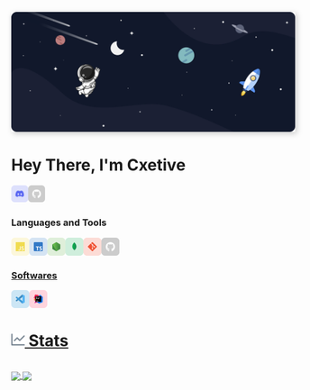 <img src="./sec/../src/Banner%20Ultrawide.png" style="box-shadow: 3px 3px 10px #00000035">
<br/>

# Hey There, I'm Cxetive

<a href="https://discordapp.com/users/694939547045462017" target="_blank"><img class="icon" align="left" alt="Discord" width="30px" src="./src/icons/discord.svg" /></a>
<a href="https://github.com/Cxetive" target="_blank"><img class="icon" align="left" alt="Github" width="30px" src="./src/icons/github.svg" /></a>

<br />
<br />

### Languages and Tools

<div>
  <a href="https://developer.mozilla.org/en-US/docs/Web/JavaScript" target="_blank"><img class="icon" align="left" alt="Javascript" width="32px" src="./src/icons/javascript.svg" />
  <a href="https://www.typescriptlang.org/" target="_blank"><img class="icon" align="left" alt="Javascript" width="32px" src="./src/icons/typescript.svg" />
  <a href="https://nodejs.org/" target="_blank"><img class="icon" align="left" alt="Node.js" width="32px" src="./src/icons/nodejs.svg" />
  <a href="https://www.mongodb.com/" target="_blank"> <img class="icon" align="left" alt="MongoDB" width="32px" src="./src/icons/mongodb.svg" />
  <a href="https://git-scm.com/" target="_blank"> <img class="icon" align="left" alt="git" width="32px" src="./src/icons/git.svg"/>
  <a href="https://github.com/" target="_blank"> <img class="icon" align="left" alt="GitHub" width="32px" src="./src/icons/github.svg" />
</div>

<br />
<br />

### Softwares

<div>
  <a href="https://code.visualstudio.com/" target="_blank"><img class="icon" align="left" alt="Visual Studio Code" width="32px" src="./src/icons/vscode.svg" />
  <a href="https://www.jetbrains.com/idea/" target="_blank"> <img class="icon" align="left" alt="IntelliJ IDEA" width="32px" src="./src/icons/intellij.svg" />
</div>

<br />
<br />

<h1><img width="24px" src="./src/icons/github_icons/insights.svg" alt="Stats"/> Stats </h1>

<div class="container" >
  <br/>
  <a href="https://github.com/Cxetive">
    <img align= "center" src="https://github-readme-stats.vercel.app/api?username=cxetive&count_private=true&cache_seconds=7200&border_radius=10px&show_icons=true&bg_color=1C2128&text_color=adbac7&border_color=cdd9e51a"/>
  </a>
  <a>
    <img align= "center" src="https://github-readme-stats.vercel.app/api/top-langs/?username=cxetive&count_private=true&card_width=495&cache_seconds=7200&border_radius=10px&show_icons=true&bg_color=1C2128&text_color=adbac7&border_color=cdd9e51a" />
  </a>
  
</div>

<!--
[![Amit Kumar's Github Stats](https://github-readme-stats.vercel.app/api?username=AmitKumarHQ&include_all_commits=true&count_private=true&show_icons=true&line_height=30&hide_border=true&theme=tokyonight)](https://github.com/anuraghazra/github-readme-stats)
[![Top Langs](https://github-readme-stats.vercel.app/api/top-langs/?username=AmitKumarHQ&layout=default&hide_border=true&card_width=495&theme=tokyonight)](https://github.com/anuraghazra/github-readme-stats)
-->
